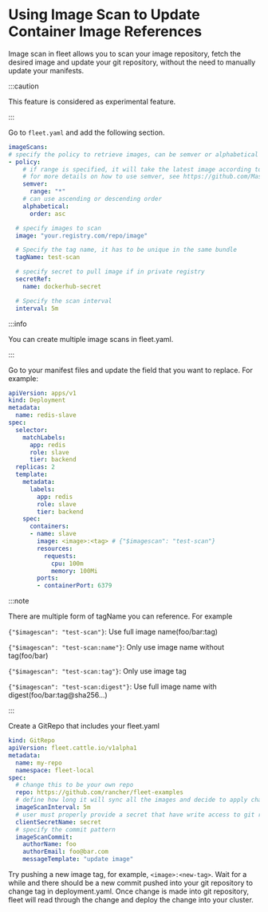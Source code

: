 # Using Image Scan to Update Container Image References

Image scan in fleet allows you to scan your image repository, fetch the desired image and update your git repository,
without the need to manually update your manifests.

:::caution

This feature is considered as experimental feature.

:::

Go to `fleet.yaml` and add the following section.

```yaml
imageScans:
# specify the policy to retrieve images, can be semver or alphabetical order
- policy:
    # if range is specified, it will take the latest image according to semver order in the range
    # for more details on how to use semver, see https://github.com/Masterminds/semver
    semver:
      range: "*"
    # can use ascending or descending order
    alphabetical:
      order: asc

  # specify images to scan
  image: "your.registry.com/repo/image"

  # Specify the tag name, it has to be unique in the same bundle
  tagName: test-scan

  # specify secret to pull image if in private registry
  secretRef:
    name: dockerhub-secret

  # Specify the scan interval
  interval: 5m
```

:::info

You can create multiple image scans in fleet.yaml.

:::

Go to your manifest files and update the field that you want to replace. For example:

```yaml
apiVersion: apps/v1
kind: Deployment
metadata:
  name: redis-slave
spec:
  selector:
    matchLabels:
      app: redis
      role: slave
      tier: backend
  replicas: 2
  template:
    metadata:
      labels:
        app: redis
        role: slave
        tier: backend
    spec:
      containers:
      - name: slave
        image: <image>:<tag> # {"$imagescan": "test-scan"}
        resources:
          requests:
            cpu: 100m
            memory: 100Mi
        ports:
        - containerPort: 6379
```

:::note

There are multiple form of tagName you can reference. For example

`{"$imagescan": "test-scan"}`: Use full image name(foo/bar:tag)

`{"$imagescan": "test-scan:name"}`: Only use image name without tag(foo/bar)

`{"$imagescan": "test-scan:tag"}`: Only use image tag

`{"$imagescan": "test-scan:digest"}`: Use full image name with digest(foo/bar:tag@sha256...)

:::

Create a GitRepo that includes your fleet.yaml

```yaml
kind: GitRepo
apiVersion: fleet.cattle.io/v1alpha1
metadata:
  name: my-repo
  namespace: fleet-local
spec:
  # change this to be your own repo
  repo: https://github.com/rancher/fleet-examples
  # define how long it will sync all the images and decide to apply change
  imageScanInterval: 5m
  # user must properly provide a secret that have write access to git repository
  clientSecretName: secret
  # specify the commit pattern
  imageScanCommit:
    authorName: foo
    authorEmail: foo@bar.com
    messageTemplate: "update image"
```

Try pushing a new image tag, for example, `<image>:<new-tag>`. Wait for a while and there should be a new commit pushed into your git repository to change tag in deployment.yaml.
Once change is made into git repository, fleet will read through the change and deploy the change into your cluster.
